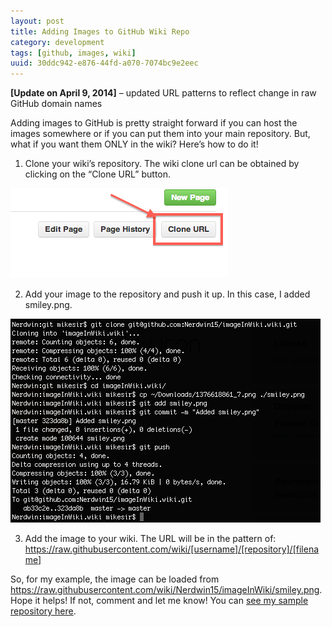 ```yaml
---
layout: post
title: Adding Images to GitHub Wiki Repo 
category: development
tags: [github, images, wiki]
uuid: 30ddc942-e876-44fd-a070-7074bc9e2eec
---
```



**[Update on April 9, 2014]** – updated URL patterns to reflect change in raw GitHub domain names

Adding images to GitHub is pretty straight forward if you can host the images somewhere or if you can put them into your main repository.  But, what if you want them ONLY in the wiki?  Here’s how to do it!

1. Clone your wiki’s repository.  The wiki clone url can be obtained by clicking on the “Clone URL” button.

<div class="text-center">
  <a href="/images/wikiImage-1.png"><img src="/images/wikiImage-1.png" alt="Clone URL button on Wiki page" /></a>
</div>

2. Add your image to the repository and push it up.  In this case, I added smiley.png.

<div class="text-center">
  <a href="/images/wikiImage-2.png"><img src="/images/wikiImage-2.png" alt="Clone repo, add image, commit, and push" /></a>
</div>

3. Add the image to your wiki.  The URL will be in the pattern of: https://raw.githubusercontent.com/wiki/[username]/[repository]/[filename]

So, for my example, the image can be loaded from https://raw.githubusercontent.com/wiki/Nerdwin15/imageInWiki/smiley.png.
Hope it helps!  If not, comment and let me know!  You can [see my sample repository here](https://github.com/Nerdwin15/imageInWiki-demo).

